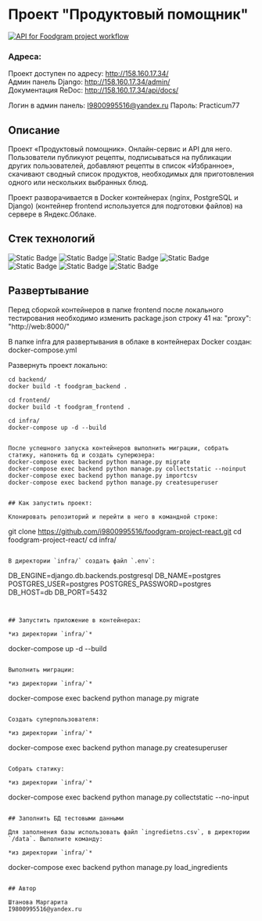 # Проект "Продуктовый помощник"
[![API for Foodgram project workflow](https://github.com/i9800995516/foodgram-project-react/actions/workflows/main.yml/badge.svg?branch=master)](https://github.com/i9800995516/foodgram-project-react/actions/workflows/main.yml)

### Адресa:
Проект доступен по адресу: http://158.160.17.34/  
Админ панель Django: http://158.160.17.34/admin/  
Документация ReDoc: http://158.160.17.34/api/docs/

Логин в админ панель: I9800995516@yandex.ru
Пароль: Practicum77

## Описание

Проект «Продуктовый помощник». Онлайн-сервис и API для него. Пользователи публикуют рецепты, 
подписываться на публикации других пользователей, добавляют рецепты в список «Избранное», 
скачивают сводный список продуктов, необходимых для приготовления одного 
или нескольких выбранных блюд.  
  
Проект разворачивается в Docker контейнерах (nginx, PostgreSQL и Django) 
(контейнер frontend используется  для подготовки файлов)  на сервере в Яндекс.Облаке.

## Стек технологий

![Static Badge](https://img.shields.io/badge/Python-3.8-yellowred)
![Static Badge](https://img.shields.io/badge/Django-3.2-yellowred)
![Static Badge](https://img.shields.io/badge/PostgreSQL-yellowred)
![Static Badge](https://img.shields.io/badge/Nginx-yellowred)
![Static Badge](https://img.shields.io/badge/gunicorn-yellowred)
![Static Badge](https://img.shields.io/badge/Docker-yellowred)
![Static Badge](https://img.shields.io/badge/GitHubActions-yellowred)

## Развертывание

Перед сборкой контейнеров в папке frontend после локального тестирования необходимо изменить package.json строку 41 на:
"proxy": "http://web:8000/"


В папке infra для развертывания в облаке в контейнерах Docker создан:
docker-compose.yml

Развернуть проект локально:

```shell
cd backend/
docker build -t fооdgram_backend .

cd frontend/
docker build -t fооdgram_frontend .

cd infra/
docker-compose up -d --build


После успешного запуска контейнеров выполнить миграции, собрать статику, напонить бд и создать суперюзера:
docker-compose exec backend python manage.py migrate
docker-compose exec backend python manage.py collectstatic --noinput
docker-compose exec backend python manage.py importcsv
docker-compose exec backend python manage.py createsuperuser


## Как запустить проект:

Клонировать репозиторий и перейти в него в командной строке:

```
git clone https://github.com/i9800995516/foodgram-project-react.git
cd foodgram-project-react/
cd infra/
```

В директории `infra/` создать файл `.env`:

```
DB_ENGINE=django.db.backends.postgresql
DB_NAME=postgres
POSTGRES_USER=postgres
POSTGRES_PASSWORD=postgres
DB_HOST=db
DB_PORT=5432
```


## Запустить приложение в контейнерах:

*из директории `infra/`*
```
docker-compose up -d --build
```

Выполнить миграции:

*из директории `infra/`*
```
docker-compose exec backend python manage.py migrate
```

Создать суперпользователя:

*из директории `infra/`*
```
docker-compose exec backend python manage.py createsuperuser
```

Собрать статику:

*из директории `infra/`*
```
docker-compose exec backend python manage.py collectstatic --no-input
```

## Заполнить БД тестовыми данными

Для заполнения базы использовать файл `ingredietns.csv`, в директории `/data`. Выполните команду:

*из директории `infra/`*
```
docker-compose exec backend python manage.py load_ingredients
```

## Автор

Штанова Маргарита
I9800995516@yandex.ru
